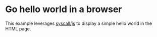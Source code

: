 # Go hello world in a browser

This example leverages [syscall/js](https://pkg.go.dev/syscall/js) to display a simple hello world in the HTML page.
